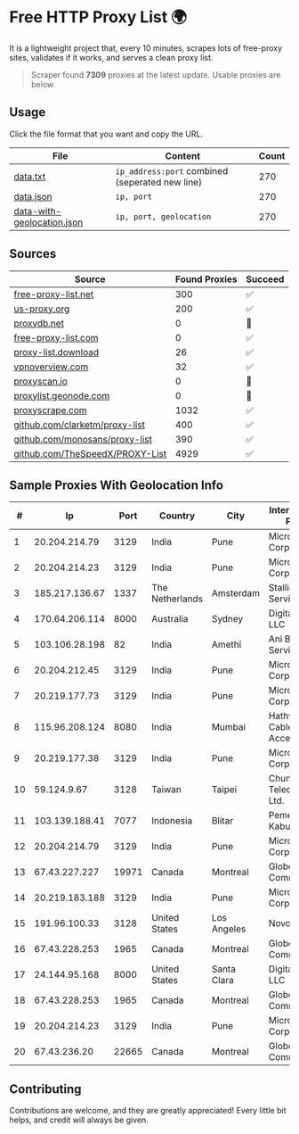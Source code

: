 
# Free HTTP Proxy List 🌍

It is a lightweight project that, every 10 minutes, scrapes lots of free-proxy sites, validates if it works, and serves a clean proxy list.


> Scraper found **7309** proxies at the latest update. Usable proxies are below.

## Usage

Click the file format that you want and copy the URL.


|File|Content|Count|
|----|-------|-----|
|[data.txt](https://raw.githubusercontent.com/themiralay/Proxy-List-World/master/data.txt)|`ip_address:port` combined (seperated new line)|270|
|[data.json](https://raw.githubusercontent.com/themiralay/Proxy-List-World/master/data.json)|`ip, port`|270|
|[data-with-geolocation.json](https://raw.githubusercontent.com/themiralay/Proxy-List-World/master/data-with-geolocation.json)|`ip, port, geolocation`|270|

## Sources

|Source|Found Proxies|Succeed|
|------|-------------|-------|
|[free-proxy-list.net](https://free-proxy-list.net)|300|✅|
|[us-proxy.org](https://www.us-proxy.org)|200|✅|
|[proxydb.net](http://proxydb.net)|0|🚫|
|[free-proxy-list.com](https://free-proxy-list.com/?page=&port=&type%5B%5D=http&type%5B%5D=https&up_time=0&search=Search)|0|✅|
|[proxy-list.download](https://www.proxy-list.download/HTTP)|26|✅|
|[vpnoverview.com](https://vpnoverview.com/privacy/anonymous-browsing/free-proxy-servers)|32|✅|
|[proxyscan.io](https://www.proxyscan.io)|0|🚫|
|[proxylist.geonode.com](https://proxylist.geonode.com/api/proxy-list?limit=300&page=1&sort_by=lastChecked&sort_type=desc&protocols=http,https)|0|🚫|
|[proxyscrape.com](https://api.proxyscrape.com/v2/?request=displayproxies&protocol=http&timeout=10000&country=all&ssl=all&anonymity=all)|1032|✅|
|[github.com/clarketm/proxy-list](https://raw.githubusercontent.com/clarketm/proxy-list/master/proxy-list-raw.txt)|400|✅|
|[github.com/monosans/proxy-list](https://raw.githubusercontent.com/monosans/proxy-list/main/proxies/http.txt)|390|✅|
|[github.com/TheSpeedX/PROXY-List](https://raw.githubusercontent.com/TheSpeedX/PROXY-List/master/http.txt)|4929|✅|


## Sample Proxies With Geolocation Info

|#|Ip|Port|Country|City|Internet Service Provider|
|-|--|----|-------|----|-------------------------|
|1|20.204.214.79|3129|India|Pune|Microsoft Corporation|
|2|20.204.214.23|3129|India|Pune|Microsoft Corporation|
|3|185.217.136.67|1337|The Netherlands|Amsterdam|Stallion Network Services Limited|
|4|170.64.206.114|8000|Australia|Sydney|DigitalOcean, LLC|
|5|103.106.28.198|82|India|Amethī|Ani Broadband Service Pvt Ltd|
|6|20.204.212.45|3129|India|Pune|Microsoft Corporation|
|7|20.219.177.73|3129|India|Pune|Microsoft Corporation|
|8|115.96.208.124|8080|India|Mumbai|Hathway IP over Cable Internet Access|
|9|20.219.177.38|3129|India|Pune|Microsoft Corporation|
|10|59.124.9.67|3128|Taiwan|Taipei|Chunghwa Telecom Co., Ltd.|
|11|103.139.188.41|7077|Indonesia|Blitar|Pemerintah Kabupaten Blitar|
|12|20.204.214.79|3129|India|Pune|Microsoft Corporation|
|13|67.43.227.227|19971|Canada|Montreal|GloboTech Communications|
|14|20.219.183.188|3129|India|Pune|Microsoft Corporation|
|15|191.96.100.33|3128|United States|Los Angeles|NovoServe B.V.|
|16|67.43.228.253|1965|Canada|Montreal|GloboTech Communications|
|17|24.144.95.168|8000|United States|Santa Clara|DigitalOcean, LLC|
|18|67.43.228.253|1965|Canada|Montreal|GloboTech Communications|
|19|20.204.214.23|3129|India|Pune|Microsoft Corporation|
|20|67.43.236.20|22665|Canada|Montreal|GloboTech Communications|



## Contributing

Contributions are welcome, and they are greatly appreciated! Every
little bit helps, and credit will always be given.

